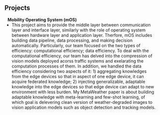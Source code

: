 ## Projects

<h4 style="margin:0 10px 0;">Mobility Operating System (mOS)</h4>

<ul style="margin:0 0 5px;">
  <li><autocolor>This project aims to provide the middle layer between communication layer and interface layer, similarly with the role of operating system between hardware layer and application layer.
  Therfore, mOS includes building data pipeline, data processing, and making decision automatically.
  Particularly, our team focused on the two types of efficiency: computational efficiency; data efficiency. 
  To deal with the computational efficiency, our team has delved into the compression of vision models deployed acorss traffic systems and exelarating the computation processes of them.
  In addition, we handled the data efficiency considering two aspects of it: 1) aggregating knowledges from the edge devices so that in aspect of one edge device, it can acquire federated knowledge; 2) injecting generalizable, adaptable knowledge into the edge devices so that edge device can adapt to new environment with less burden.
  My MetaWeather paper is about building adaptable knowledge with meta-learning and few-shot learning, of which goal is delevering clean version of weather-degraded images to vision application models such as object detection and tracking models.

  
  </autocolor></li>  
</ul>

<!-- <h4 style="margin:0 10px 0;">Journal Reviewers